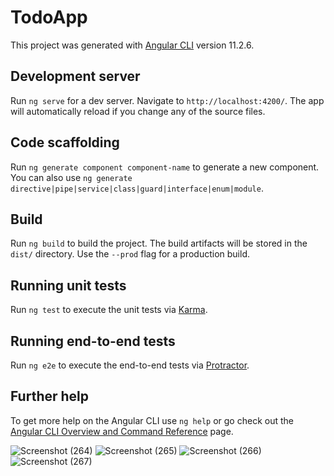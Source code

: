 # TodoApp

This project was generated with [Angular CLI](https://github.com/angular/angular-cli) version 11.2.6.

## Development server

Run `ng serve` for a dev server. Navigate to `http://localhost:4200/`. The app will automatically reload if you change any of the source files.

## Code scaffolding

Run `ng generate component component-name` to generate a new component. You can also use `ng generate directive|pipe|service|class|guard|interface|enum|module`.

## Build

Run `ng build` to build the project. The build artifacts will be stored in the `dist/` directory. Use the `--prod` flag for a production build.

## Running unit tests

Run `ng test` to execute the unit tests via [Karma](https://karma-runner.github.io).

## Running end-to-end tests

Run `ng e2e` to execute the end-to-end tests via [Protractor](http://www.protractortest.org/).

## Further help

To get more help on the Angular CLI use `ng help` or go check out the [Angular CLI Overview and Command Reference](https://angular.io/cli) page.

![Screenshot (264)](https://user-images.githubusercontent.com/72402856/113513564-fc3e5880-9587-11eb-82fe-758cb373eb68.png)
![Screenshot (265)](https://user-images.githubusercontent.com/72402856/113513565-fe081c00-9587-11eb-8bbb-a373029dc6d2.png)
![Screenshot (266)](https://user-images.githubusercontent.com/72402856/113513567-fe081c00-9587-11eb-9812-275d89992608.png)
![Screenshot (267)](https://user-images.githubusercontent.com/72402856/113513569-fea0b280-9587-11eb-9823-bc576d72f550.png)

